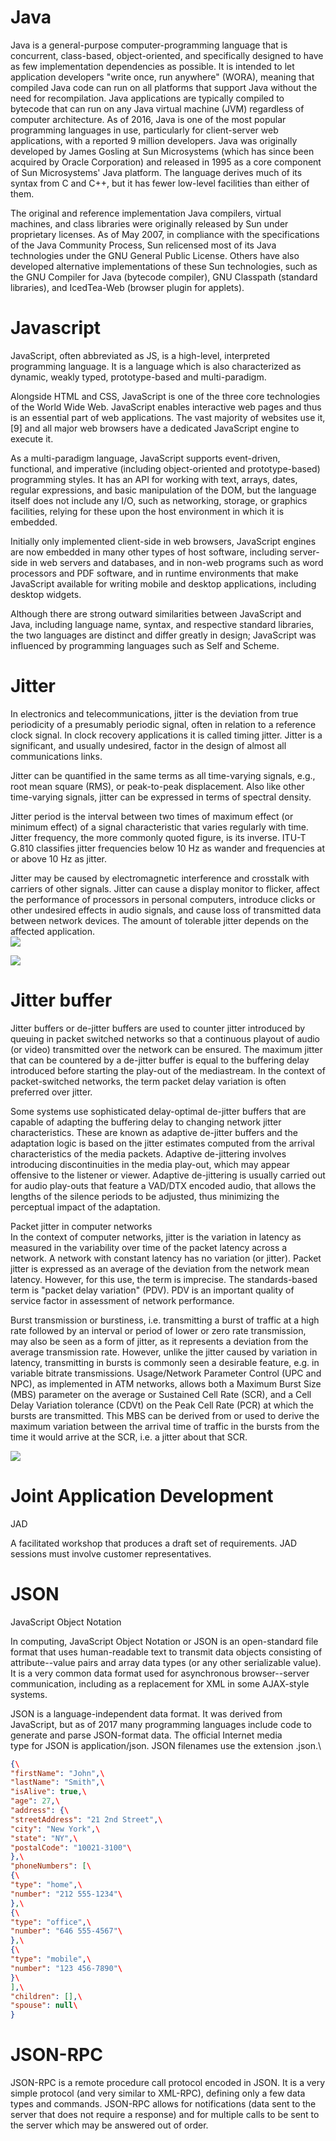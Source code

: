 
Java
====

Java is a general-purpose computer-programming language that is concurrent, class-based, object-oriented, and specifically designed to have as few implementation dependencies as possible. It is intended to let application developers "write once, run anywhere" (WORA), meaning that compiled Java code can run on all platforms that support Java without the need for recompilation. Java applications are typically compiled to bytecode that can run on any Java virtual machine (JVM) regardless of computer architecture. As of 2016, Java is one of the most popular programming languages in use, particularly for client-server web applications, with a reported 9 million developers. Java was originally developed by James Gosling at Sun Microsystems (which has since been acquired by Oracle Corporation) and released in 1995 as a core component of Sun Microsystems' Java platform. The language derives much of its syntax from C and C++, but it has fewer low-level facilities than either of them.

The original and reference implementation Java compilers, virtual machines, and class libraries were originally released by Sun under proprietary licenses. As of May 2007, in compliance with the specifications of the Java Community Process, Sun relicensed most of its Java technologies under the GNU General Public License. Others have also developed alternative implementations of these Sun technologies, such as the GNU Compiler for Java (bytecode compiler), GNU Classpath (standard libraries), and IcedTea-Web (browser plugin for applets).

Javascript
==========

JavaScript, often abbreviated as JS, is a high-level, interpreted programming language. It is a language which is also characterized as dynamic, weakly typed, prototype-based and multi-paradigm.

Alongside HTML and CSS, JavaScript is one of the three core technologies of the World Wide Web. JavaScript enables interactive web pages and thus is an essential part of web applications. The vast majority of websites use it,[9] and all major web browsers have a dedicated JavaScript engine to execute it.

As a multi-paradigm language, JavaScript supports event-driven, functional, and imperative (including object-oriented and prototype-based) programming styles. It has an API for working with text, arrays, dates, regular expressions, and basic manipulation of the DOM, but the language itself does not include any I/O, such as networking, storage, or graphics facilities, relying for these upon the host environment in which it is embedded.

Initially only implemented client-side in web browsers, JavaScript engines are now embedded in many other types of host software, including server-side in web servers and databases, and in non-web programs such as word processors and PDF software, and in runtime environments that make JavaScript available for writing mobile and desktop applications, including desktop widgets.

Although there are strong outward similarities between JavaScript and Java, including language name, syntax, and respective standard libraries, the two languages are distinct and differ greatly in design; JavaScript was influenced by programming languages such as Self and Scheme.

Jitter
======

In electronics and telecommunications, jitter is the deviation from true periodicity of a presumably periodic signal, often in relation to a reference clock signal. In clock recovery applications it is called timing jitter. Jitter is a significant, and usually undesired, factor in the design of almost all communications links.

Jitter can be quantified in the same terms as all time-varying signals, e.g., root mean square (RMS), or peak-to-peak displacement. Also like other time-varying signals, jitter can be expressed in terms of spectral density.

Jitter period is the interval between two times of maximum effect (or minimum effect) of a signal characteristic that varies regularly with time. Jitter frequency, the more commonly quoted figure, is its inverse. ITU-T G.810 classifies jitter frequencies below 10 Hz as wander and frequencies at or above 10 Hz as jitter.

Jitter may be caused by electromagnetic interference and crosstalk with carriers of other signals. Jitter can cause a display monitor to flicker, affect the performance of processors in personal computers, introduce clicks or other undesired effects in audio signals, and cause loss of transmitted data between network devices. The amount of tolerable jitter depends on the affected application.\
![](https://markbac.github.io/Glossary/attachments/15008431/15008430.png?width=468)

![](https://markbac.github.io/Glossary/attachments/15008431/15008438.png?width=480)

Jitter buffer
=============

Jitter buffers or de-jitter buffers are used to counter jitter introduced by queuing in packet switched networks so that a continuous playout of audio (or video) transmitted over the network can be ensured. The maximum jitter that can be countered by a de-jitter buffer is equal to the buffering delay introduced before starting the play-out of the mediastream. In the context of packet-switched networks, the term packet delay variation is often preferred over jitter.

Some systems use sophisticated delay-optimal de-jitter buffers that are capable of adapting the buffering delay to changing network jitter characteristics. These are known as adaptive de-jitter buffers and the adaptation logic is based on the jitter estimates computed from the arrival characteristics of the media packets. Adaptive de-jittering involves introducing discontinuities in the media play-out, which may appear offensive to the listener or viewer. Adaptive de-jittering is usually carried out for audio play-outs that feature a VAD/DTX encoded audio, that allows the lengths of the silence periods to be adjusted, thus minimizing the perceptual impact of the adaptation.

Packet jitter in computer networks\
In the context of computer networks, jitter is the variation in latency as measured in the variability over time of the packet latency across a network. A network with constant latency has no variation (or jitter). Packet jitter is expressed as an average of the deviation from the network mean latency. However, for this use, the term is imprecise. The standards-based term is "packet delay variation" (PDV). PDV is an important quality of service factor in assessment of network performance.

Burst transmission or burstiness, i.e. transmitting a burst of traffic at a high rate followed by an interval or period of lower or zero rate transmission, may also be seen as a form of jitter, as it represents a deviation from the average transmission rate. However, unlike the jitter caused by variation in latency, transmitting in bursts is commonly seen a desirable feature, e.g. in variable bitrate transmissions. Usage/Network Parameter Control (UPC and NPC), as implemented in ATM networks, allows both a Maximum Burst Size (MBS) parameter on the average or Sustained Cell Rate (SCR), and a Cell Delay Variation tolerance (CDVt) on the Peak Cell Rate (PCR) at which the bursts are transmitted. This MBS can be derived from or used to derive the maximum variation between the arrival time of traffic in the bursts from the time it would arrive at the SCR, i.e. a jitter about that SCR.

![](https://markbac.github.io/Glossary/attachments/15008431/15008430.png?width=468)

Joint Application Development
=============================

JAD

A facilitated workshop that produces a draft set of requirements. JAD sessions must involve customer representatives.

JSON
====

JavaScript Object Notation

In computing, JavaScript Object Notation or JSON is an open-standard file format that uses human-readable text to transmit data objects consisting of attribute--value pairs and array data types (or any other serializable value). It is a very common data format used for asynchronous browser--server communication, including as a replacement for XML in some AJAX-style systems.

JSON is a language-independent data format. It was derived from JavaScript, but as of 2017 many programming languages include code to generate and parse JSON-format data. The official Internet media type for JSON is application/json. JSON filenames use the extension .json.\

```json
{\
"firstName": "John",\
"lastName": "Smith",\
"isAlive": true,\
"age": 27,\
"address": {\
"streetAddress": "21 2nd Street",\
"city": "New York",\
"state": "NY",\
"postalCode": "10021-3100"\
},\
"phoneNumbers": [\
{\
"type": "home",\
"number": "212 555-1234"\
},\
{\
"type": "office",\
"number": "646 555-4567"\
},\
{\
"type": "mobile",\
"number": "123 456-7890"\
}\
],\
"children": [],\
"spouse": null\
}
```

JSON-RPC
========

JSON-RPC is a remote procedure call protocol encoded in JSON. It is a very simple protocol (and very similar to XML-RPC), defining only a few data types and commands. JSON-RPC allows for notifications (data sent to the server that does not require a response) and for multiple calls to be sent to the server which may be answered out of order.
